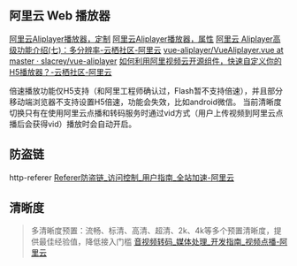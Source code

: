 ## 阿里云 Web 播放器

[阿里云Aliplayer播放器，定制](https://player.alicdn.com/aliplayer/setting/setting.html)
[阿里云Aliplayer播放器，属性](https://player.alicdn.com/aliplayer/docs/properties.html)
[阿里云 Aliplayer高级功能介绍(七)：多分辨率-云栖社区-阿里云](https://yq.aliyun.com/articles/687092)
[vue-aliplayer/VueAliplayer.vue at master · slacrey/vue-aliplayer](https://github.com/slacrey/vue-aliplayer/blob/master/src/VueAliplayer.vue)
[如何利用阿里视频云开源组件，快速自定义你的H5播放器？-云栖社区-阿里云](https://yq.aliyun.com/articles/626454)

倍速播放功能仅H5支持（和阿里工程师确认过，Flash暂不支持倍速），并且部分移动端浏览器不支持设置H5倍速，功能会失效，比如android微信。
当前清晰度切换只有在使用阿里云点播和转码服务时通过vid方式（用户上传视频到阿里云点播后会获得vid）播放时会自动开启。

## 防盗链
http-referer
[Referer防盗链_访问控制_用户指南_全站加速-阿里云](https://help.aliyun.com/document_detail/65105.html)

## 清晰度
> 多清晰度预置：流畅、标清、高清、超清、2k、4k等多个预置清晰度，提供最佳经验值，降低接入门槛
[音视频转码_媒体处理_开发指南_视频点播-阿里云](https://help.aliyun.com/document_detail/99719.html?spm=a2c4e.11153940.blogcont687092.13.76f0671fa7s4DI#%25E7%2582%25B9%25E6%2592%25AD%25E8%25BD%25AC%25E7%25A0%2581%25E5%258A%259F%25E8%2583%25BD%25E7%2589%25B9%25E6%2580%25A7)

